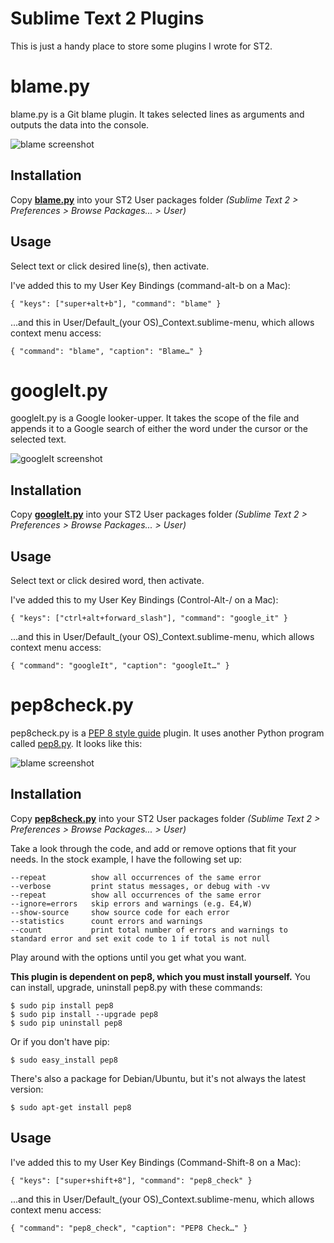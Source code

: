 Sublime Text 2 Plugins
===============================================

This is just a handy place to store some plugins I wrote for ST2.


blame.py
========

blame.py is a Git blame plugin. It takes selected lines as arguments and outputs the data into the console.

![blame screenshot](https://github.com/ehamiter/Sublime-Text-2-Plugins/raw/master/blame.png)


Installation
------------

Copy **[blame.py](https://github.com/ehamiter/Sublime-Text-2-Plugins/raw/master/blame.py)** into your ST2 User packages folder *(Sublime Text 2 > Preferences > Browse Packages... > User)*


Usage
-----

Select text or click desired line(s), then activate. 

I've added this to my User Key Bindings (command-alt-b on a Mac):

    { "keys": ["super+alt+b"], "command": "blame" }

...and this in User/Default\_(your OS)\_Context.sublime-menu, which allows context menu access:

    { "command": "blame", "caption": "Blame…" }


googleIt.py
===========

googleIt.py is a Google looker-upper. It takes the scope of the file and appends it to a Google search of either the word under the cursor or the selected text.

![googleIt screenshot](https://github.com/ehamiter/Sublime-Text-2-Plugins/raw/master/googleIt.png)


Installation
------------

Copy **[googleIt.py](https://github.com/ehamiter/Sublime-Text-2-Plugins/raw/master/googleIt.py)** into your ST2 User packages folder *(Sublime Text 2 > Preferences > Browse Packages... > User)*


Usage
-----

Select text or click desired word, then activate. 

I've added this to my User Key Bindings (Control-Alt-/ on a Mac):

    { "keys": ["ctrl+alt+forward_slash"], "command": "google_it" }

...and this in User/Default\_(your OS)\_Context.sublime-menu, which allows context menu access:

    { "command": "googleIt", "caption": "googleIt…" }


pep8check.py
============

pep8check.py is a [PEP 8 style guide](http://www.python.org/dev/peps/pep-0008/) plugin. It uses another Python program called [pep8.py](http://pypi.python.org/pypi/pep8). It looks like this:

![blame screenshot](https://github.com/ehamiter/Sublime-Text-2-Plugins/raw/master/pep8check.png)


Installation
------------

Copy **[pep8check.py](https://github.com/ehamiter/Sublime-Text-2-Plugins/raw/master/pep8check.py)** into your ST2 User packages folder *(Sublime Text 2 > Preferences > Browse Packages... > User)*

Take a look through the code, and add or remove options that fit your needs. In the stock example, I have the following set up:

    --repeat          show all occurrences of the same error
    --verbose         print status messages, or debug with -vv
    --repeat          show all occurrences of the same error
    --ignore=errors   skip errors and warnings (e.g. E4,W)
    --show-source     show source code for each error
    --statistics      count errors and warnings
    --count           print total number of errors and warnings to standard error and set exit code to 1 if total is not null

Play around with the options until you get what you want.

**This plugin is dependent on pep8, which you must install yourself.** You can install, upgrade, uninstall pep8.py with these commands:

    $ sudo pip install pep8
    $ sudo pip install --upgrade pep8
    $ sudo pip uninstall pep8

Or if you don't have pip:

    $ sudo easy_install pep8

There's also a package for Debian/Ubuntu, but it's not always the latest version:

    $ sudo apt-get install pep8


Usage
-----

I've added this to my User Key Bindings (Command-Shift-8 on a Mac):
    
    { "keys": ["super+shift+8"], "command": "pep8_check" }

...and this in User/Default\_(your OS)\_Context.sublime-menu, which allows context menu access:

    { "command": "pep8_check", "caption": "PEP8 Check…" }
